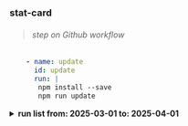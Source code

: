 ### stat-card
####


> ###### step on Github workflow
```yaml
    - name: update
      id: update
      run: |
       npm install --save
       npm run update
 ```      



<details><summary><strong>run list from: 2025-03-01 to: 2025-04-01</strong></summary>

**number** | **conclusion** | **event** | **updatedAt** | **status** | **url**
---: | :---  | :---  | :---  | :---  | :--- 
#602|success|schedule|2025-03-31 05:33:54 CEST|completed|[*#602*](https://github.com/milankomaj/stat-card/actions/runs/14163485072)
#601|success|schedule|2025-03-30 05:34:31 CEST|completed|[*#601*](https://github.com/milankomaj/stat-card/actions/runs/14152207573)
#600|success|schedule|2025-03-29 04:25:25 CET|completed|[*#600*](https://github.com/milankomaj/stat-card/actions/runs/14141706626)
#599|success|schedule|2025-03-28 04:30:53 CET|completed|[*#599*](https://github.com/milankomaj/stat-card/actions/runs/14121344837)
#598|success|schedule|2025-03-27 04:29:11 CET|completed|[*#598*](https://github.com/milankomaj/stat-card/actions/runs/14098197756)
#597|success|schedule|2025-03-26 04:28:05 CET|completed|[*#597*](https://github.com/milankomaj/stat-card/actions/runs/14074816977)
#596|success|schedule|2025-03-25 04:28:07 CET|completed|[*#596*](https://github.com/milankomaj/stat-card/actions/runs/14050983185)
#595|success|schedule|2025-03-24 04:31:18 CET|completed|[*#595*](https://github.com/milankomaj/stat-card/actions/runs/14026617216)
#594|success|schedule|2025-03-23 04:29:59 CET|completed|[*#594*](https://github.com/milankomaj/stat-card/actions/runs/14015096990)
#593|success|schedule|2025-03-22 04:26:16 CET|completed|[*#593*](https://github.com/milankomaj/stat-card/actions/runs/14004727728)
#592|success|schedule|2025-03-21 04:26:08 CET|completed|[*#592*](https://github.com/milankomaj/stat-card/actions/runs/13983970591)
#591|success|schedule|2025-03-20 04:24:03 CET|completed|[*#591*](https://github.com/milankomaj/stat-card/actions/runs/13961295922)
#590|success|schedule|2025-03-19 04:25:32 CET|completed|[*#590*](https://github.com/milankomaj/stat-card/actions/runs/13938177843)
#589|success|schedule|2025-03-18 04:25:57 CET|completed|[*#589*](https://github.com/milankomaj/stat-card/actions/runs/13914715711)
#588|success|schedule|2025-03-17 04:26:51 CET|completed|[*#588*](https://github.com/milankomaj/stat-card/actions/runs/13890889925)
#587|success|schedule|2025-03-16 04:27:01 CET|completed|[*#587*](https://github.com/milankomaj/stat-card/actions/runs/13879443940)
#586|success|schedule|2025-03-15 04:20:59 CET|completed|[*#586*](https://github.com/milankomaj/stat-card/actions/runs/13868983893)
#585|success|schedule|2025-03-14 04:23:34 CET|completed|[*#585*](https://github.com/milankomaj/stat-card/actions/runs/13849209367)
#584|success|schedule|2025-03-13 04:26:06 CET|completed|[*#584*](https://github.com/milankomaj/stat-card/actions/runs/13826376028)
#583|failure|schedule|2025-03-12 04:25:13 CET|completed|[*#583*](https://github.com/milankomaj/stat-card/actions/runs/13802968672)
#582|success|schedule|2025-03-11 04:24:42 CET|completed|[*#582*](https://github.com/milankomaj/stat-card/actions/runs/13779644117)
#581|success|schedule|2025-03-10 04:13:30 CET|completed|[*#581*](https://github.com/milankomaj/stat-card/actions/runs/13756028798)
#580|success|schedule|2025-03-09 04:12:45 CET|completed|[*#580*](https://github.com/milankomaj/stat-card/actions/runs/13744278603)
#579|success|schedule|2025-03-08 04:12:06 CET|completed|[*#579*](https://github.com/milankomaj/stat-card/actions/runs/13733404754)
#578|success|schedule|2025-03-07 04:23:44 CET|completed|[*#578*](https://github.com/milankomaj/stat-card/actions/runs/13713059246)
#577|success|schedule|2025-03-06 04:23:31 CET|completed|[*#577*](https://github.com/milankomaj/stat-card/actions/runs/13690451800)
#576|success|schedule|2025-03-05 04:21:45 CET|completed|[*#576*](https://github.com/milankomaj/stat-card/actions/runs/13667770065)
#575|success|schedule|2025-03-04 04:23:48 CET|completed|[*#575*](https://github.com/milankomaj/stat-card/actions/runs/13645523671)
#574|success|schedule|2025-03-03 04:22:57 CET|completed|[*#574*](https://github.com/milankomaj/stat-card/actions/runs/13622725912)
#573|success|schedule|2025-03-02 04:22:32 CET|completed|[*#573*](https://github.com/milankomaj/stat-card/actions/runs/13611582818)
#572|success|schedule|2025-03-01 04:25:49 CET|completed|[*#572*](https://github.com/milankomaj/stat-card/actions/runs/13600578387)
</details>
